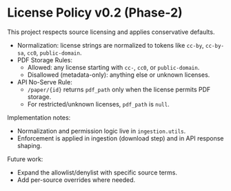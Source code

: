 # License Policy v0.2 (Phase-2)

This project respects source licensing and applies conservative defaults.

- Normalization: license strings are normalized to tokens like `cc-by`, `cc-by-sa`, `cc0`, `public-domain`.
- PDF Storage Rules:
  - Allowed: any license starting with `cc-`, `cc0`, or `public-domain`.
  - Disallowed (metadata-only): anything else or unknown licenses.
- API No-Serve Rule:
  - `/paper/{id}` returns `pdf_path` only when the license permits PDF storage.
  - For restricted/unknown licenses, `pdf_path` is `null`.

Implementation notes:
- Normalization and permission logic live in `ingestion.utils`.
- Enforcement is applied in ingestion (download step) and in API response shaping.

Future work:
- Expand the allowlist/denylist with specific source terms.
- Add per-source overrides where needed.


